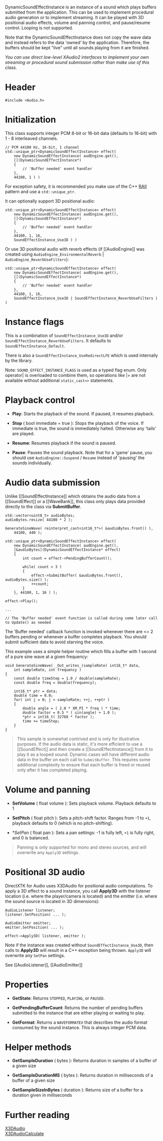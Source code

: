 DynamicSoundEffectInstance is an instance of a sound which plays buffers submitted from the application. This can be used to implement procedural audio generation or to implement streaming. It can be played with 3D positional audio effects, volume and panning control, and pause/resume control. Looping is not supported.

Note that the DynamicSoundEffectInstance does not copy the wave data and instead refers to the data 'owned' by the application. Therefore, the buffers should be kept "live" until all sounds playing from it are finished.

_You can use direct low-level XAudio2 interfaces to implement your own streaming or procedural sound submission rather than make use of this class._

# Header
    #include <Audio.h>

# Initialization

This class supports integer PCM 8-bit or 16-bit data (defaults to 16-bit) with 1 - 8 interleaved channels.

    // PCM 44100 Hz, 16-bit, 1 channel
    std::unique_ptr<DynamicSoundEffectInstance> effect(
        new DynamicSoundEffectInstance( audEngine.get(),
        [](DynamicSoundEffectInstance*)
        {
            // 'Buffer needed' event handler
        },
        44100, 1 ) )

For exception safety, it is recommended you make use of the C++ [RAII](http://en.wikipedia.org/wiki/Resource_Acquisition_Is_Initialization) pattern and use a ``std::unique_ptr``.

It can optionally support 3D positional audio:

    std::unique_ptr<DynamicSoundEffectInstance> effect(
        new DynamicSoundEffectInstance( audEngine.get(),
        [](DynamicSoundEffectInstance*)
        {
            // 'Buffer needed' event handler
        },
        44100, 1, 16,
        SoundEffectInstance_Use3D ) )

Or use 3D positional audio with reverb effects (if [[AudioEngine]] was created using ``AudioEngine_EnvironmentalReverb`` | ``AudioEngine_ReverbUseFilters``):

    std::unique_ptr<DynamicSoundEffectInstance> effect(
        new DynamicSoundEffectInstance( audEngine.get(),
        [](DynamicSoundEffectInstance*)
        {
            // 'Buffer needed' event handler
        },
        44100, 1, 16,
        SoundEffectInstance_Use3D | SoundEffectInstance_ReverbUseFilters ) )

# Instance flags

This is a combination of ``SoundEffectInstance_Use3D`` and/or ``SoundEffectInstance_ReverbUseFilters``. It defaults to ``SoundEffectInstance_Default``.

There is also a ``SoundEffectInstance_UseRedirectLFE`` which is used internally by the library.

Note: ``SOUND_EFFECT_INSTANCE_FLAGS`` is used as a typed flag enum. Only operator| is overloaded to combine them, so operations like |= are not available without additional ``static_cast<>`` statements.

#  Playback control

* **Play**: Starts the playback of the sound. If paused, it resumes playback.

* **Stop** ( bool immediate = true ): Stops the playback of the voice. If immediate is true, the sound is immediately halted. Otherwise any 'tails' are played.

* **Resume**: Resumes playback if the sound is paused.

* **Pause**: Pauses the sound playback. Note that for a 'game' pause, you should use ``AudioEngine::Suspend`` / ``Resume`` instead of 'pausing' the sounds individually.

# Audio data submission
Unlike [[SoundEffectInstance]] which obtains the audio data from a [[SoundEffect]] or a [[WaveBank]], this class only plays data provided directly to the class via **SubmitBuffer**.

    std::vector<uint8_t> audioBytes;
    audioBytes.resize( 44100 * 2 );

    GenerateSineWave( reinterpret_cast<int16_t*>( &audioBytes.front() ),
        44100, 440 );
        
    std::unique_ptr<DynamicSoundEffectInstance> effect(
        new DynamicSoundEffectInstance( audEngine.get(),
        [&audioBytes](DynamicSoundEffectInstance* effect)
        {
            int count = effect->PendingBufferCount();

            while( count < 3 )
            {
                effect->SubmitBuffer( &audioBytes.front(), audioBytes.size() );
                ++count;
            }
        }, 44100, 1, 16 ) );

    effect->Play();

    ...

    // The 'Buffer needed' event function is called during some later call to Update() as needed

The 'Buffer needed' callback function is invoked whenever there are <= 2 buffers pending or whenever a buffer completes playback. You should submit sufficient data to avoid starving the voice.

This example uses a simple helper routine which fills a buffer with 1 second of a pure sine wave at a given frequency:

    void GenerateSineWave( _Out_writes_(sampleRate) int16_t* data,
        int sampleRate, int frequency )
    {
        const double timeStep = 1.0 / double(sampleRate);
        const double freq = double(frequency);

        int16_t* ptr = data;
        double time = 0.0;
        for( int j = 0; j < sampleRate; ++j, ++ptr )
        {
            double angle = ( 2.0 * XM_PI * freq ) * time;
            double factor = 0.5 * ( sin(angle) + 1.0 );
            *ptr = int16_t( 32768 * factor );
            time += timeStep;
        }
    }

> This sample is somewhat contrived and is only for illustrative purposes. If the audio data is static, it's more
> efficient to use a [[SoundEffect]] and then create a [[SoundEffectInstance]] from it to play it as a looped
> sound. Dynamic cases will have different audio data in the buffer on each call to ``SubmitBuffer``. This
> requires some additional complexity to ensure that each buffer is freed or reused only after it has
> completed playing.

# Volume and panning

* **SetVolume** ( float volume ): Sets playback volume. Playback defaults to 1

* **SetPitch** ( float pitch ): Sets a pitch-shift factor. Ranges from -1 to ``+1``, playback defaults to 0 (which is no pitch-shifting).

* **SetPan* ( float pan ): Sets a pan settings: -1 is fully left, ``+1`` is fully right, and 0 is balanced.

> Panning is only supported for mono and stereo sources, and will overwrite any ``Apply3D`` settings.

# Positional 3D audio

DirectXTK for Audio uses X3DAudio for positional audio computations. To apply a 3D effect to a sound instance, you call **Apply3D** with the listener location (i.e. where the player/camera is located) and the emitter (i.e. where the sound source is located in 3D dimensions):

    AudioListener listener;
    listener.SetPosition( ... );

    AudioEmitter emitter;
    emitter.SetPosition( ... );

    effect->Apply3D( listener, emitter );

Note if the instance was created without ``SoundEffectInstance_Use3D``, then calls to **Apply3D** will result in a C++ exception being thrown. ``Apply3D`` will overwrite any ``SetPan`` settings.

See [[AudioListener]], [[AudioEmitter]]

# Properties

* **GetState**: Returns ``STOPPED``, ``PLAYING``, or ``PAUSED``.

* **GetPendingBufferCount**: Returns the number of pending buffers submitted to the instance that are either playing or waiting to play.

* **GetFormat**: Returns a ``WAVEFORMATEX`` that describes the audio format consumed by the sound instance. This is always integer PCM data.

# Helper methods

* **GetSampleDuration** ( bytes ): Returns duration in samples of a buffer of a given size

* **GetSampleDurationMS** ( bytes ): Returns duration in milliseconds of a buffer of a given size

* **GetSampleSizeInBytes** ( duration ): Returns size of a buffer for a duration given in milliseconds

# Further reading

[X3DAudio](http://msdn.microsoft.com/en-us/library/windows/desktop/ee415714.aspx)  
[X3DAudioCalculate](http://msdn.microsoft.com/en-us/library/windows/desktop/microsoft.directx_sdk.x3daudio.x3daudiocalculate.aspx)
